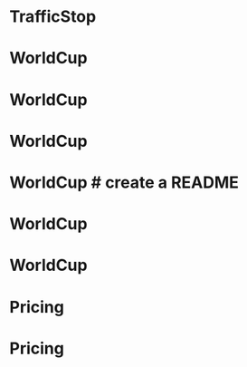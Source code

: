 # TrafficStop
# WorldCup
# WorldCup
# WorldCup
# WorldCup # create a README
# WorldCup
# WorldCup
# Pricing
# Pricing
